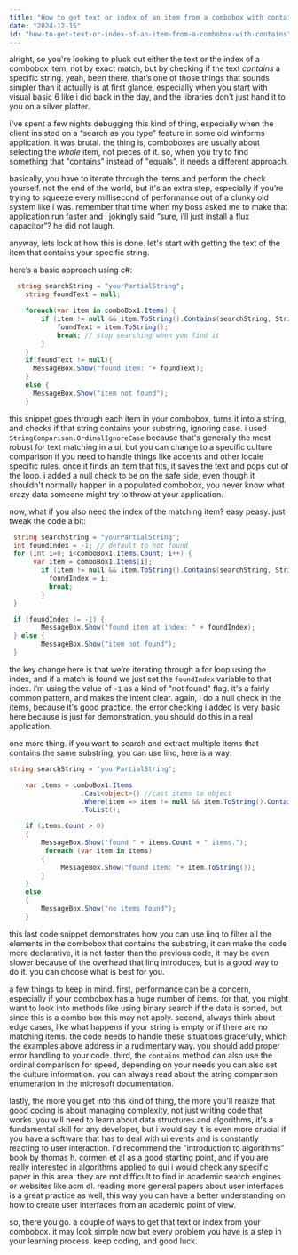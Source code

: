 ```yaml
---
title: "How to get text or index of an item from a combobox with contains?"
date: "2024-12-15"
id: "how-to-get-text-or-index-of-an-item-from-a-combobox-with-contains"
---
```


alright, so you're looking to pluck out either the text or the index of a combobox item, not by exact match, but by checking if the text *contains* a specific string. yeah, been there. that’s one of those things that sounds simpler than it actually is at first glance, especially when you start with visual basic 6 like i did back in the day, and the libraries don't just hand it to you on a silver platter.

i've spent a few nights debugging this kind of thing, especially when the client insisted on a “search as you type” feature in some old winforms application. it was brutal. the thing is, comboboxes are usually about selecting the *whole* item, not pieces of it. so, when you try to find something that "contains" instead of "equals", it needs a different approach.

basically, you have to iterate through the items and perform the check yourself. not the end of the world, but it's an extra step, especially if you’re trying to squeeze every millisecond of performance out of a clunky old system like i was. remember that time when my boss asked me to make that application run faster and i jokingly said “sure, i’ll just install a flux capacitor”? he did not laugh.

anyway, lets look at how this is done. let's start with getting the text of the item that contains your specific string.

here’s a basic approach using c#:

```csharp
  string searchString = "yourPartialString";
    string foundText = null;

    foreach(var item in comboBox1.Items) {
        if (item != null && item.ToString().Contains(searchString, StringComparison.OrdinalIgnoreCase)) {
            foundText = item.ToString();
            break; // stop searching when you find it
        }
    }
    if(foundText != null){
      MessageBox.Show("found item: "+ foundText);
    }
    else {
      MessageBox.Show("item not found");
    }
```

this snippet goes through each item in your combobox, turns it into a string, and checks if that string contains your substring, ignoring case. i used `StringComparison.OrdinalIgnoreCase` because that's generally the most robust for text matching in a ui, but you can change to a specific culture comparison if you need to handle things like accents and other locale specific rules. once it finds an item that fits, it saves the text and pops out of the loop. i added a null check to be on the safe side, even though it shouldn't normally happen in a populated combobox, you never know what crazy data someone might try to throw at your application.

now, what if you also need the index of the matching item? easy peasy. just tweak the code a bit:

```csharp
 string searchString = "yourPartialString";
 int foundIndex = -1; // default to not found
 for (int i=0; i<comboBox1.Items.Count; i++) {
      var item = comboBox1.Items[i];
        if (item != null && item.ToString().Contains(searchString, StringComparison.OrdinalIgnoreCase)) {
          foundIndex = i;
          break;
        }
 }

 if (foundIndex != -1) {
        MessageBox.Show("found item at index: " + foundIndex);
 } else {
        MessageBox.Show("item not found");
 }
```

the key change here is that we’re iterating through a for loop using the index, and if a match is found we just set the `foundIndex` variable to that index. i’m using the value of `-1` as a kind of "not found" flag. it's a fairly common pattern, and makes the intent clear. again, i do a null check in the items, because it's good practice. the error checking i added is very basic here because is just for demonstration. you should do this in a real application.

one more thing. if you want to search and extract multiple items that contains the same substring, you can use linq, here is a way:

```csharp
string searchString = "yourPartialString";

    var items = comboBox1.Items
                  .Cast<object>() //cast items to object
                  .Where(item => item != null && item.ToString().Contains(searchString, StringComparison.OrdinalIgnoreCase))
                  .ToList();

    if (items.Count > 0)
    {
        MessageBox.Show("found " + items.Count + " items.");
         foreach (var item in items)
        {
             MessageBox.Show("found item: "+ item.ToString());
        }
    }
    else
    {
        MessageBox.Show("no items found");
    }

```

this last code snippet demonstrates how you can use linq to filter all the elements in the combobox that contains the substring, it can make the code more declarative, it is not faster than the previous code, it may be even slower because of the overhead that linq introduces, but is a good way to do it. you can choose what is best for you.

a few things to keep in mind.  first, performance can be a concern, especially if your combobox has a huge number of items. for that, you might want to look into methods like using binary search if the data is sorted, but since this is a combo box this may not apply.  second, always think about edge cases, like what happens if your string is empty or if there are no matching items. the code needs to handle these situations gracefully, which the examples above address in a rudimentary way. you should add proper error handling to your code. third, the `contains` method can also use the ordinal comparison for speed, depending on your needs you can also set the culture information. you can always read about the string comparison enumeration in the microsoft documentation.

lastly, the more you get into this kind of thing, the more you'll realize that good coding is about managing complexity, not just writing code that works. you will need to learn about data structures and algorithms, it's a fundamental skill for any developer, but i would say it is even more crucial if you have a software that has to deal with ui events and is constantly reacting to user interaction. i'd recommend the "introduction to algorithms" book by thomas h. cormen et al as a good starting point, and if you are really interested in algorithms applied to gui i would check any specific paper in this area. they are not difficult to find in academic search engines or websites like acm dl. reading more general papers about user interfaces is a great practice as well, this way you can have a better understanding on how to create user interfaces from an academic point of view.

so, there you go. a couple of ways to get that text or index from your combobox. it may look simple now but every problem you have is a step in your learning process. keep coding, and good luck.
